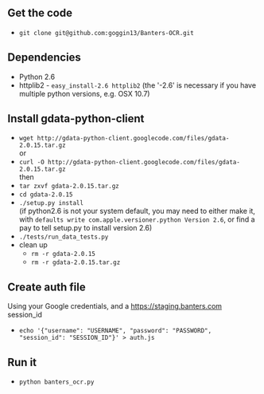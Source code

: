 ## Get the code
* `git clone git@github.com:goggin13/Banters-OCR.git`

## Dependencies
* Python 2.6  
* httplib2 - `easy_install-2.6 httplib2` (the '-2.6' is necessary if you have multiple python versions, e.g. OSX 10.7)  

## Install gdata-python-client  
* `wget http://gdata-python-client.googlecode.com/files/gdata-2.0.15.tar.gz`  
or  
* `curl -O http://gdata-python-client.googlecode.com/files/gdata-2.0.15.tar.gz`  
then  
* `tar zxvf gdata-2.0.15.tar.gz`  
* `cd gdata-2.0.15`  
* `./setup.py install`  
  (if python2.6 is not your system default, you may need to either make it, with `defaults write com.apple.versioner.python Version 2.6`, or find a pay to tell setup.py to install version 2.6)
* `./tests/run_data_tests.py`  
* clean up
  * `rm -r gdata-2.0.15`
  * `rm -r gdata-2.0.15.tar.gz`  

## Create auth file
Using your Google credentials, and a https://staging.banters.com session_id  
* `echo '{"username": "USERNAME", "password": "PASSWORD", "session_id": "SESSION_ID"}' > auth.js`  

## Run it
* `python banters_ocr.py`
